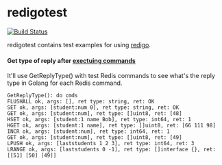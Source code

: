 # redigotest

[![Build Status](https://travis-ci.org/northbright/redigotest.svg?branch=master)](https://travis-ci.org/northbright/redigotest)

redigotest contains test examples for using [redigo](https://github.com/garyburd/redigo).

#### Get type of reply after [exectuing commands](https://godoc.org/github.com/garyburd/redigo/redis#hdr-Executing_Commands)
It'll use GetReplyType() with test Redis commands to see what's the reply type in Golang for each Redis command.

    GetReplyType(): do cmds
    FLUSHALL ok, args: [], ret type: string, ret: OK
    SET ok, args: [student:num 0], ret type: string, ret: OK
    GET ok, args: [student:num], ret type: []uint8, ret: [48]
    HSET ok, args: [student:1 name Bob], ret type: int64, ret: 1
    HGET ok, args: [student:1 name], ret type: []uint8, ret: [66 111 98]
    INCR ok, args: [student:num], ret type: int64, ret: 1
    GET ok, args: [student:num], ret type: []uint8, ret: [49]
    LPUSH ok, args: [laststudents 1 2 3], ret type: int64, ret: 3
    LRANGE ok, args: [laststudents 0 -1], ret type: []interface {}, ret: [[51] [50] [49]]

